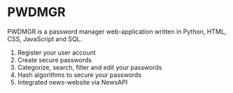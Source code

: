 # PWDMGR
PWDMGR is a password manager web-application written in Python, HTML, CSS, JavaScript and SQL.
1. Register your user account
2. Create secure passwords
3. Categorize, search, filter and edit your passwords
4. Hash algorithms to secure your passwords
5. Integrated news-website via NewsAPI
